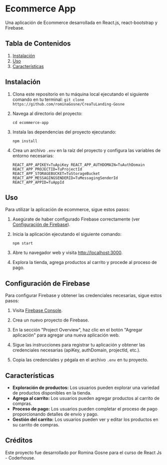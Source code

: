 # Ecommerce App

Una aplicación de Ecommerce desarrollada en React.js, react-bootstrap y Firebase.

## Tabla de Contenidos

1. [Instalación](#instalación)
2. [Uso](#uso)
3. [Características](#características)

## Instalación

1. Clona este repositorio en tu máquina local ejecutando el siguiente comando en tu terminal:
`git clone https://github.com/rominaGosne/CreaTuLanding-Gosne`

1. Navega al directorio del proyecto:

    `cd ecommerce-app`

1. Instala las dependencias del proyecto ejecutando:

    `npm install`

1. Crea un archivo `.env` en la raíz del proyecto y configura las variables de entorno necesarias:

    `
    REACT_APP_APIKEY=TuApiKey
    REACT_APP_AUTHDOMAIN=TuAuthDomain
    REACT_APP_PROJECTID=TuProjectId
    REACT_APP_STORAGEBUCKET=TuStorageBucket
    REACT_APP_MESSAGINGSENDERID=TuMessagingSenderId
    REACT_APP_APPID=TuAppId
    `

## Uso

Para utilizar la aplicación de ecommerce, sigue estos pasos:

1. Asegúrate de haber configurado Firebase correctamente (ver [Configuración de Firebase](#configuración-de-firebase)).
1. Inicia la aplicación ejecutando el siguiente comando:

    `npm start`

1. Abre tu navegador web y visita [http://localhost:3000](http://localhost:3000).

1. Explora la tienda, agrega productos al carrito y procede al proceso de pago.

## Configuración de Firebase

Para configurar Firebase y obtener las credenciales necesarias, sigue estos pasos:

1. Visita [Firebase Console](https://console.firebase.google.com/).

1. Crea un nuevo proyecto de Firebase.

1. En la sección "Project Overview", haz clic en el botón "Agregar aplicación" para agregar una nueva aplicación web.

1. Sigue las instrucciones para registrar tu aplicación y obtener las credenciales necesarias (apiKey, authDomain, projectId, etc.).

1. Copia las credenciales y pégala en el archivo `.env` en tu proyecto.

## Características

- **Exploración de productos:** Los usuarios pueden explorar una variedad de productos disponibles en la tienda.
- **Agrega al carrito:** Los usuarios pueden agregar productos al carrito de compras.
- **Proceso de pago:** Los usuarios pueden completar el proceso de pago proporcionando detalles de envío y pago.
- **Gestión del carrito:** Los usuarios pueden ver y editar los productos en su carrito de compras.

## Créditos

Este proyecto fue desarrollado por Romina Gosne para el curso de React Js - Coderhouse.